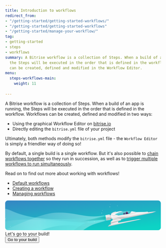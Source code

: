 ```yaml
---
title: Introduction to workflows
redirect_from:
- "/getting-started/getting-started-workflows/"
- "/getting-started/getting-started-workflows"
- "/getting-started/manage-your-workflow/"
tag:
- getting-started
- steps
- workflows
summary: A Bitrise workflow is a collection of Steps. When a build of an app is running,
  the Steps will be executed in the order that is defined in the workflow. Workflows
  can be created, defined and modified in the Workflow Editor.
menu:
  steps-workflows-main:
    weight: 11

---
```

A Bitrise workflow is a collection of Steps. When a build of an app is running, the Steps will be executed in the order that is defined in the workflow. Workflows can be created, defined and modified in two ways:

* Using the graphical Workflow Editor on [bitrise.io](https://www.bitrise.io)
* Directly editing the `bitrise.yml` file of your project

Ultimately, both methods modify the `bitrise.yml` file - the `Workflow Editor` is simply a friendlier way of doing so!

By default, a single build is a single workflow. But it's also possible to [chain workflows together](/getting-started/getting-started-workflows#chain-workflows-together) so they run in succession, as well as to [trigger multiple workflows to run simultaneously](/builds/triggering-builds/trigger-multiple-workflows).

Read on to find out more about working with workflows!

* [Default workflows](/steps-and-workflows/default-workflows/)
* [Creating a workflow](/steps-and-workflows/creating-workflows/)
* [Managing workflows](/steps-and-workflows/managing-workflows/)

<div class="banner"> <img src="/assets/images/banner-bg-888x170.png" style="border: none;"> <div class="deploy-text">Let's go to your build!</div> <a target="_blank" href="https://app.bitrise.io/dashboard/builds"><button class="button">Go to your build</button></a> </div>